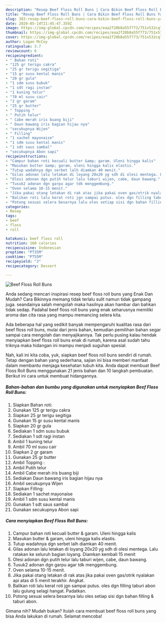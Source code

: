 ```yaml
---
description: "Resep Beef Floss Roll Buns | Cara Bikin Beef Floss Roll Buns Yang Enak dan Simpel"
title: "Resep Beef Floss Roll Buns | Cara Bikin Beef Floss Roll Buns Yang Enak dan Simpel"
slug: 383-resep-beef-floss-roll-buns-cara-bikin-beef-floss-roll-buns-yang-enak-dan-simpel
date: 2020-05-14T21:45:47.359Z
image: https://img-global.cpcdn.com/recipes/eaa2f20b8a55f773/751x532cq70/beef-floss-roll-buns-foto-resep-utama.jpg
thumbnail: https://img-global.cpcdn.com/recipes/eaa2f20b8a55f773/751x532cq70/beef-floss-roll-buns-foto-resep-utama.jpg
cover: https://img-global.cpcdn.com/recipes/eaa2f20b8a55f773/751x532cq70/beef-floss-roll-buns-foto-resep-utama.jpg
author: Logan McCoy
ratingvalue: 3.7
reviewcount: 6
recipeingredient:
- " Bahan roti"
- "125 gr terigu cakra"
- "25 gr terigu segitiga"
- "15 gr susu kental manis"
- "20 gr gula"
- "1 sdm susu bubuk"
- "1 sdt ragi instan"
- "1 kuning telur"
- "70 ml susu cair"
- "2 gr garam"
- "25 gr butter"
- " Topping "
- " Putih telur"
- " Cabe merah iris buang biji"
- " Daun bawang iris bagian hijau nya"
- "secukupnya Wijen"
- " Filling"
- "1 sachet mayonaise"
- "1 sdm susu kental manis"
- "1 sdt saus sambal"
- "secukupnya Abon sapi"
recipeinstructions:
- "Campur bahan roti kecuali butter &amp; garam. Uleni hingga kalis"
- "Masukan butter &amp; garam, uleni hingga kalis elastis."
- "Tutup wadahnya dgn serbet lalh diamkan 40 menit."
- "Gilas adonan lalu letakan di loyang 20x20 yg sdh di olesi mentega. Lalu ratakan ke seluruh bagian loyang. Diamkan kembali 15 menit"
- "Olesi adonan dgn putih telur lalu taburi wijen, cabe, daun bawang."
- "Tusuk2 adonan dgn garpu agar tdk menggembung."
- "Oven selama 10-15 menit."
- "Jika pakai otang letakan di rak atas jika pakai oven gas/otrik nyalakan api atas di 5 menit terakhir. Angkat."
- "Balikan roti lalu kerat roti jgn sampai putus. oles dgn filling taburi abon lalu gulung selagi hangat. Padatkan."
- "Potong sesuai selera besarnya lalu oles setiap sisi dgn bahan filling &amp; taburi abon."
categories:
- Resep
tags:
- beef
- floss
- roll

katakunci: beef floss roll 
nutrition: 160 calories
recipecuisine: Indonesian
preptime: "PT35M"
cooktime: "PT55M"
recipeyield: "3"
recipecategory: Dessert

---
```



![Beef Floss Roll Buns](https://img-global.cpcdn.com/recipes/eaa2f20b8a55f773/751x532cq70/beef-floss-roll-buns-foto-resep-utama.jpg)

Anda sedang mencari inspirasi resep beef floss roll buns yang Enak Dan Mudah? Cara Bikinnya memang tidak terlalu sulit namun tidak gampang juga. seandainya salah mengolah maka hasilnya akan hambar dan bahkan tidak sedap. Padahal beef floss roll buns yang enak seharusnya memiliki aroma dan cita rasa yang mampu memancing selera kita.



Ada beberapa hal yang sedikit banyak mempengaruhi kualitas rasa dari beef floss roll buns, mulai dari jenis bahan, kemudian pemilihan bahan segar sampai cara mengolah dan menyajikannya. Tak perlu pusing kalau hendak menyiapkan beef floss roll buns enak di rumah, karena asal sudah tahu triknya maka hidangan ini mampu menjadi suguhan spesial.


Nah, kali ini kita coba, yuk, siapkan beef floss roll buns sendiri di rumah. Tetap dengan bahan yang sederhana, sajian ini bisa memberi manfaat dalam membantu menjaga kesehatan tubuh kita. Anda dapat membuat Beef Floss Roll Buns menggunakan 21 jenis bahan dan 10 langkah pembuatan. Berikut ini cara untuk membuat hidangannya.

<!--inarticleads1-->

##### Bahan-bahan dan bumbu yang digunakan untuk menyiapkan Beef Floss Roll Buns:

1. Siapkan  Bahan roti:
1. Gunakan 125 gr terigu cakra
1. Siapkan 25 gr terigu segitiga
1. Gunakan 15 gr susu kental manis
1. Siapkan 20 gr gula
1. Sediakan 1 sdm susu bubuk
1. Sediakan 1 sdt ragi instan
1. Ambil 1 kuning telur
1. Ambil 70 ml susu cair
1. Siapkan 2 gr garam
1. Gunakan 25 gr butter
1. Ambil  Topping :
1. Ambil  Putih telur
1. Ambil  Cabe merah iris buang biji
1. Sediakan  Daun bawang iris bagian hijau nya
1. Ambil secukupnya Wijen
1. Siapkan  Filling:
1. Sediakan 1 sachet mayonaise
1. Ambil 1 sdm susu kental manis
1. Gunakan 1 sdt saus sambal
1. Gunakan secukupnya Abon sapi




<!--inarticleads2-->

##### Cara menyiapkan Beef Floss Roll Buns:

1. Campur bahan roti kecuali butter &amp; garam. Uleni hingga kalis
1. Masukan butter &amp; garam, uleni hingga kalis elastis.
1. Tutup wadahnya dgn serbet lalh diamkan 40 menit.
1. Gilas adonan lalu letakan di loyang 20x20 yg sdh di olesi mentega. Lalu ratakan ke seluruh bagian loyang. Diamkan kembali 15 menit
1. Olesi adonan dgn putih telur lalu taburi wijen, cabe, daun bawang.
1. Tusuk2 adonan dgn garpu agar tdk menggembung.
1. Oven selama 10-15 menit.
1. Jika pakai otang letakan di rak atas jika pakai oven gas/otrik nyalakan api atas di 5 menit terakhir. Angkat.
1. Balikan roti lalu kerat roti jgn sampai putus. oles dgn filling taburi abon lalu gulung selagi hangat. Padatkan.
1. Potong sesuai selera besarnya lalu oles setiap sisi dgn bahan filling &amp; taburi abon.




Gimana nih? Mudah bukan? Itulah cara membuat beef floss roll buns yang bisa Anda lakukan di rumah. Selamat mencoba!

